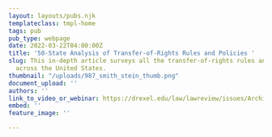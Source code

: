 ```yaml
---
layout: layouts/pubs.njk
templateclass: tmpl-home
tags: pub
pub_type: webpage
date: 2022-03-22T04:00:00Z
title: '50-State Analysis of Transfer-of-Rights Rules and Policies '
slug: This in-depth article surveys all the transfer-of-rights rules and policies
  across the United States.
thumbnail: "/uploads/987_smith_stein_thumb.png"
document_upload: ''
authors: ''
link_to_video_or_webinar: https://drexel.edu/law/lawreview/issues/Archives/v13-4/smith_stein/
embed: ''
feature_image: ''

---
```

